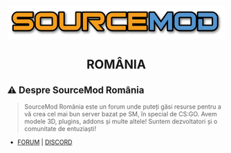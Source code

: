 <p align="center">
  <a href="https://github.com/SourceModRo/SourceModRo">
    <img src="./banner.png" alt="Sourcemod România" >
  </a>
  <h1 align="center">ROMÂNIA</h1>
</p>

## ⚠️ Despre SourceMod România

> SourceMod România este un forum unde puteți găsi resurse pentru a vă crea cel mai bun server bazat pe SM, în special de CS:GO. Avem modele 3D, plugins, addons și multe altele! Suntem dezvoltatori și o comunitate de entuziaști!

- [FORUM](https://forum.sourcemod.ro/)    |     [DISCORD](https://discord.gg/Z6J8T3CSJb)

## 


